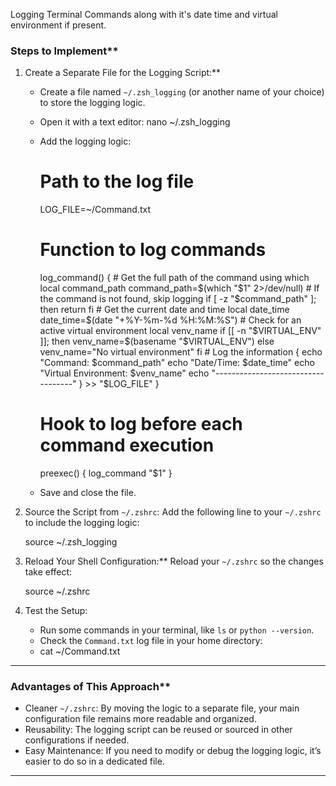Logging Terminal Commands along with it's date time and virtual environment if present.


### Steps to Implement**

1. Create a Separate File for the Logging Script:**
   - Create a file named `~/.zsh_logging` (or another name of your choice) to store the logging logic.
   - Open it with a text editor:
     nano ~/.zsh_logging

   - Add the logging logic:

     # Path to the log file
     LOG_FILE=~/Command.txt

     # Function to log commands
     log_command() {
         # Get the full path of the command using which
         local command_path
         command_path=$(which "$1" 2>/dev/null)
         # If the command is not found, skip logging
         if [ -z "$command_path" ]; then
             return
         fi
         # Get the current date and time
         local date_time
         date_time=$(date "+%Y-%m-%d %H:%M:%S")
         # Check for an active virtual environment
         local venv_name
         if [[ -n "$VIRTUAL_ENV" ]]; then
             venv_name=$(basename "$VIRTUAL_ENV")
         else
             venv_name="No virtual environment"
         fi
         # Log the information
         {
             echo "Command: $command_path"
             echo "Date/Time: $date_time"
             echo "Virtual Environment: $venv_name"
             echo "-----------------------------------"
         } >> "$LOG_FILE"
     }

     # Hook to log before each command execution
     preexec() {
         log_command "$1"
     }
     

   - Save and close the file.

2. Source the Script from `~/.zshrc`:
   Add the following line to your `~/.zshrc` to include the logging logic:

   source ~/.zsh_logging


3. Reload Your Shell Configuration:**
   Reload your `~/.zshrc` so the changes take effect:
  
   source ~/.zshrc


4. Test the Setup:
   - Run some commands in your terminal, like `ls` or `python --version`.
   - Check the `Command.txt` log file in your home directory:
   - 
     cat ~/Command.txt

---

### Advantages of This Approach**
- Cleaner `~/.zshrc`: By moving the logic to a separate file, your main configuration file remains more readable and organized.
- Reusability: The logging script can be reused or sourced in other configurations if needed.
- Easy Maintenance: If you need to modify or debug the logging logic, it’s easier to do so in a dedicated file.

---
